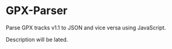 # GPX-Parser
Parse GPX tracks v1.1 to JSON and vice versa using JavaScript.

Description will be lated.
